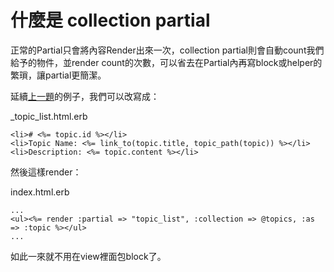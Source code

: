 # 什麼是 collection partial

正常的Partial只會將內容Render出來一次，collection partial則會自動count我們給予的物件，並render count的次數，可以省去在Partial內再寫block或helper的繁瑣，讓partial更簡潔。

延續[上一題](partial.md)的例子，我們可以改寫成：

_topic_list.html.erb
```erb
<li># <%= topic.id %></li>
<li>Topic Name: <%= link_to(topic.title, topic_path(topic)) %></li>
<li>Description: <%= topic.content %></li>
```
然後這樣render：

index.html.erb
```erb
...
<ul><%= render :partial => "topic_list", :collection => @topics, :as => :topic %></ul>
...
```
如此一來就不用在view裡面包block了。


